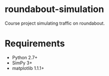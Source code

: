 roundabout-simulation
=====================

Course project simulating traffic on roundabout.


Requirements
============
- Python 2.7+
- SimPy 3+
- matplotlib 1.1.1+

